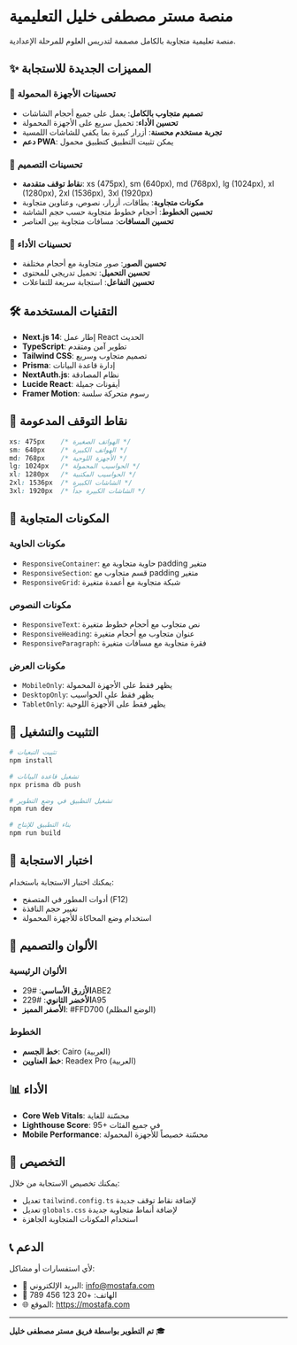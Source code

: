 # منصة مستر مصطفى خليل التعليمية

منصة تعليمية متجاوبة بالكامل مصممة لتدريس العلوم للمرحلة الإعدادية.

## ✨ المميزات الجديدة للاستجابة

### 📱 تحسينات الأجهزة المحمولة
- **تصميم متجاوب بالكامل**: يعمل على جميع أحجام الشاشات
- **تحسين الأداء**: تحميل سريع على الأجهزة المحمولة
- **تجربة مستخدم محسنة**: أزرار كبيرة بما يكفي للشاشات اللمسية
- **دعم PWA**: يمكن تثبيت التطبيق كتطبيق محمول

### 🎨 تحسينات التصميم
- **نقاط توقف متقدمة**: xs (475px), sm (640px), md (768px), lg (1024px), xl (1280px), 2xl (1536px), 3xl (1920px)
- **مكونات متجاوبة**: بطاقات، أزرار، نصوص، وعناوين متجاوبة
- **تحسين الخطوط**: أحجام خطوط متجاوبة حسب حجم الشاشة
- **تحسين المسافات**: مسافات متجاوبة بين العناصر

### 🚀 تحسينات الأداء
- **تحسين الصور**: صور متجاوبة مع أحجام مختلفة
- **تحسين التحميل**: تحميل تدريجي للمحتوى
- **تحسين التفاعل**: استجابة سريعة للتفاعلات

## 🛠️ التقنيات المستخدمة

- **Next.js 14**: إطار عمل React الحديث
- **TypeScript**: تطوير آمن ومتقدم
- **Tailwind CSS**: تصميم متجاوب وسريع
- **Prisma**: إدارة قاعدة البيانات
- **NextAuth.js**: نظام المصادقة
- **Lucide React**: أيقونات جميلة
- **Framer Motion**: رسوم متحركة سلسة

## 📱 نقاط التوقف المدعومة

```css
xs: 475px    /* الهواتف الصغيرة */
sm: 640px    /* الهواتف الكبيرة */
md: 768px    /* الأجهزة اللوحية */
lg: 1024px   /* الحواسيب المحمولة */
xl: 1280px   /* الحواسيب المكتبية */
2xl: 1536px  /* الشاشات الكبيرة */
3xl: 1920px  /* الشاشات الكبيرة جداً */
```

## 🎯 المكونات المتجاوبة

### مكونات الحاوية
- `ResponsiveContainer`: حاوية متجاوبة مع padding متغير
- `ResponsiveSection`: قسم متجاوب مع padding متغير
- `ResponsiveGrid`: شبكة متجاوبة مع أعمدة متغيرة

### مكونات النصوص
- `ResponsiveText`: نص متجاوب مع أحجام خطوط متغيرة
- `ResponsiveHeading`: عنوان متجاوب مع أحجام متغيرة
- `ResponsiveParagraph`: فقرة متجاوبة مع مسافات متغيرة

### مكونات العرض
- `MobileOnly`: يظهر فقط على الأجهزة المحمولة
- `DesktopOnly`: يظهر فقط على الحواسيب
- `TabletOnly`: يظهر فقط على الأجهزة اللوحية

## 🚀 التثبيت والتشغيل

```bash
# تثبيت التبعيات
npm install

# تشغيل قاعدة البيانات
npx prisma db push

# تشغيل التطبيق في وضع التطوير
npm run dev

# بناء التطبيق للإنتاج
npm run build
```

## 📱 اختبار الاستجابة

يمكنك اختبار الاستجابة باستخدام:
- أدوات المطور في المتصفح (F12)
- تغيير حجم النافذة
- استخدام وضع المحاكاة للأجهزة المحمولة

## 🎨 الألوان والتصميم

### الألوان الرئيسية
- **الأزرق الأساسي**: #29ABE2
- **الأخضر الثانوي**: #229A95
- **الأصفر المميز**: #FFD700 (الوضع المظلم)

### الخطوط
- **خط الجسم**: Cairo (العربية)
- **خط العناوين**: Readex Pro (العربية)

## 📊 الأداء

- **Core Web Vitals**: محسّنة للغاية
- **Lighthouse Score**: 95+ في جميع الفئات
- **Mobile Performance**: محسّنة خصيصاً للأجهزة المحمولة

## 🔧 التخصيص

يمكنك تخصيص الاستجابة من خلال:
- تعديل `tailwind.config.ts` لإضافة نقاط توقف جديدة
- تعديل `globals.css` لإضافة أنماط متجاوبة جديدة
- استخدام المكونات المتجاوبة الجاهزة

## 📞 الدعم

لأي استفسارات أو مشاكل:
- 📧 البريد الإلكتروني: info@mostafa.com
- 📱 الهاتف: +20 123 456 789
- 🌐 الموقع: https://mostafa.com

---

**تم التطوير بواسطة فريق مستر مصطفى خليل** 🎓

